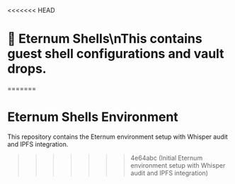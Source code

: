 <<<<<<< HEAD
# 🧬 Eternum Shells\nThis contains guest shell configurations and vault drops.
=======
# Eternum Shells Environment

This repository contains the Eternum environment setup with Whisper audit and IPFS integration.
>>>>>>> 4e64abc (Initial Eternum environment setup with Whisper audit and IPFS integration)
